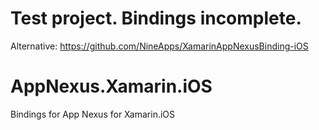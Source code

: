 # Test project. Bindings incomplete.

Alternative: https://github.com/NineApps/XamarinAppNexusBinding-iOS

# AppNexus.Xamarin.iOS
Bindings for App Nexus for Xamarin.iOS

